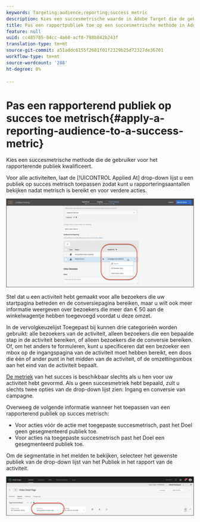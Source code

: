 ```yaml
---
keywords: Targeting;audience;reporting;success metric
description: Kies een succesmetrische waarde in Adobe Target die de gebruiker voor het rapportpubliek kwalificeert.
title: Pas een rapportpubliek toe op een succesmetrische methode in Adobe Target
feature: null
uuid: cc485785-84cc-4a60-acf8-788b842b243f
translation-type: tm+mt
source-git-commit: a51addc6155f2681f01f2329b25d72327de36701
workflow-type: tm+mt
source-wordcount: '288'
ht-degree: 0%

---
```



# Pas een rapporterend publiek op succes toe metrisch{#apply-a-reporting-audience-to-a-success-metric}

Kies een succesmetrische methode die de gebruiker voor het rapporterende publiek kwalificeert.

Voor alle activiteiten, laat de [!UICONTROL Applied At] drop-down lijst u een publiek op succes metrisch toepassen zodat kunt u rapporteringsaantallen bekijken nadat metrisch is bereikt en voor verdere acties.

![](assets/success_metric.png)

Stel dat u een activiteit hebt gemaakt voor alle bezoekers die uw startpagina betreden en de conversiepagina bereiken, maar u wilt ook meer informatie weergeven over bezoekers die meer dan € 50 aan de winkelwagentje hebben toegevoegd voordat u deze omzet.

In de vervolgkeuzelijst Toegepast bij kunnen drie categorieën worden gebruikt: alle bezoekers van de activiteit, alleen bezoekers die een bepaalde stap in de activiteit bereiken, of alleen bezoekers die de conversie bereiken. Of, om het anders te formuleren, kunt u specificeren dat een bezoeker een mbox op de ingangspagina van de activiteit moet hebben bereikt, een doos die één of ander punt in het midden van de activiteit, of de omzettingsmbox aan het eind van de activiteit bepaalt.

[De metriek](../c-activities/r-success-metrics/success-metrics.md#reference_D011575C85DA48E989A244593D9B9924) van het succes is beschikbaar slechts als u hen voor uw activiteit hebt gevormd. Als u geen succesmetriek hebt bepaald, zult u slechts twee opties van de drop-down lijst zien: Ingang en conversie van campagne.

Overweeg de volgende informatie wanneer het toepassen van een rapporterend publiek op succes metrisch:

* Voor acties vóór de actie met toegepaste succesmetrisch, past het Doel geen gesegmenteerd publiek toe.
* Voor acties na toegepaste succesmetrisch past het Doel een gesegmenteerd publiek toe.

Om de segmentatie in het melden te bekijken, selecteer het gewenste publiek van de drop-down lijst van het Publiek in het rapport van de activiteit.

![](assets/reporting_audience_dropdown.png)

